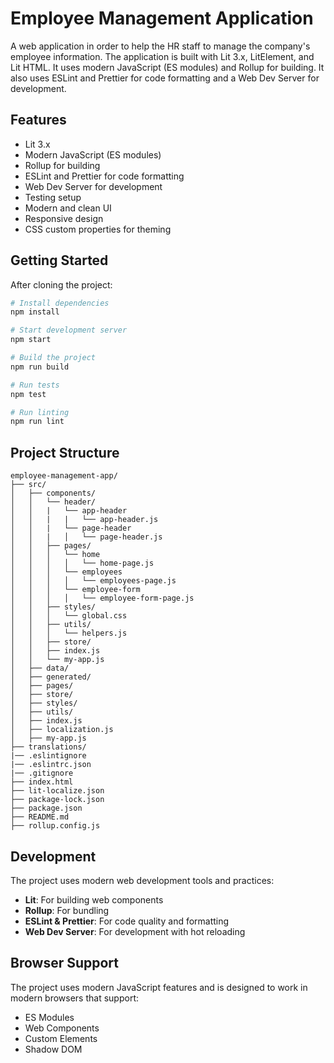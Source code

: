 # Employee Management Application

A web application in order to help the HR staff to manage the company's employee information. The application is built with Lit 3.x, LitElement, and Lit HTML. It uses modern JavaScript (ES modules) and Rollup for building. It also uses ESLint and Prettier for code formatting and a Web Dev Server for development.

## Features

- Lit 3.x
- Modern JavaScript (ES modules)
- Rollup for building
- ESLint and Prettier for code formatting
- Web Dev Server for development
- Testing setup
- Modern and clean UI
- Responsive design
- CSS custom properties for theming

## Getting Started

After cloning the project:

```bash
# Install dependencies
npm install

# Start development server
npm start

# Build the project
npm run build

# Run tests
npm test

# Run linting
npm run lint
```

## Project Structure

```
employee-management-app/
├── src/
│   ├── components/
│   │   └── header/
│   │   |   └── app-header
│   │   |   |   └── app-header.js
│   │   |   └── page-header
│   │   |   │   └── page-header.js
│   │   ├── pages/
│   │   │   └── home
│   │   │   │   └── home-page.js
│   │   │   └── employees
│   │   │   │   └── employees-page.js
│   │   │   └── employee-form
│   │   │   │   └── employee-form-page.js
│   │   ├── styles/
│   │   │   └── global.css
│   │   ├── utils/
│   │   │   └── helpers.js
│   │   ├── store/
│   │   ├── index.js
│   │   └── my-app.js
│   ├── data/
│   ├── generated/
│   ├── pages/
│   ├── store/
│   ├── styles/
│   ├── utils/
│   ├── index.js
│   ├── localization.js
│   ├── my-app.js
├── translations/
|── .eslintignore
|── .eslintrc.json
|── .gitignore
├── index.html
├── lit-localize.json
├── package-lock.json
├── package.json
├── README.md
├── rollup.config.js
```

## Development

The project uses modern web development tools and practices:

- **Lit**: For building web components
- **Rollup**: For bundling
- **ESLint & Prettier**: For code quality and formatting
- **Web Dev Server**: For development with hot reloading

## Browser Support

The project uses modern JavaScript features and is designed to work in modern browsers that support:

- ES Modules
- Web Components
- Custom Elements
- Shadow DOM
